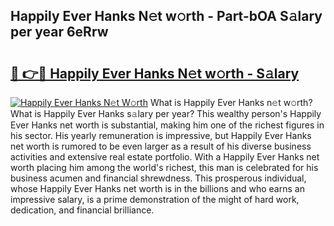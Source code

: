 ## Happily Ever Hanks N𝚎t w𝚘rth - Part-bOA S𝚊lary per year 6eRrw

# <h2><a href="http://gc36enm.nevu.top/?p=Happily+Ever+Hanks">🔗 👉🔴 Happily Ever Hanks N𝚎t w𝚘rth - S𝚊lary</a></h2>

[![Happily Ever Hanks N𝚎t W𝚘rth](https://i.imgur.com/Oavwk0R.jpeg)](http://gc36enm.nevu.top/?p=Happily+Ever+Hanks)
What is Happily Ever Hanks n𝚎t w𝚘rth? What is Happily Ever Hanks s𝚊lary per year?
This wealthy person's Happily Ever Hanks net worth is substantial, making him one of the richest figures in his sector. His yearly remuneration is impressive, but Happily Ever Hanks net worth is rumored to be even larger as a result of his diverse business activities and extensive real estate portfolio. With a Happily Ever Hanks net worth placing him among the world's richest, this man is celebrated for his business acumen and financial shrewdness. This prosperous individual, whose Happily Ever Hanks net worth is in the billions and who earns an impressive salary, is a prime demonstration of the might of hard work, dedication, and financial brilliance.
